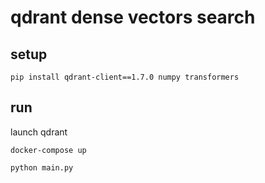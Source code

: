 # qdrant dense vectors search

## setup

```shell
pip install qdrant-client==1.7.0 numpy transformers
```

## run

launch qdrant

```shell
docker-compose up
```

```shell
python main.py
```
